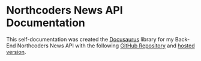 # Northcoders News API Documentation

This self-documentation was created the [Docusaurus](https://docusaurus.io/) library for my Back-End Northcoders News API with the following [GitHub Repository](https://github.com/clam119/Northcoders-News-API) and [hosted version](https://northcoders-news-api-production.up.railway.app/api/).


